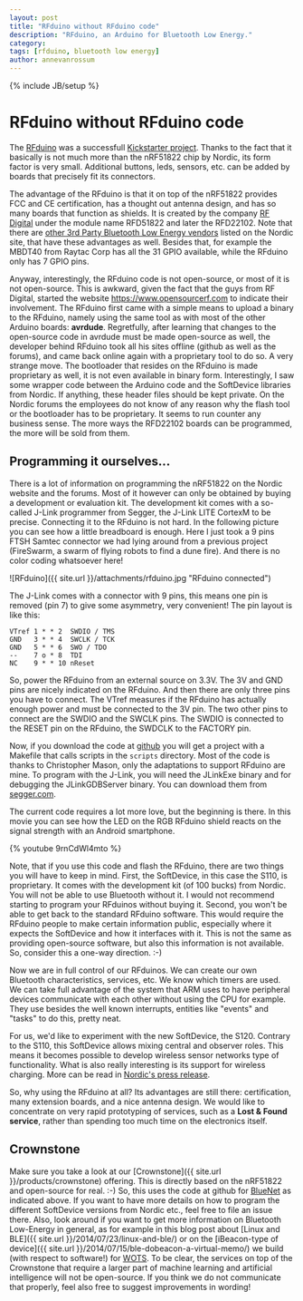 ```yaml
---
layout: post
title: "RFduino without RFduino code"
description: "RFduino, an Arduino for Bluetooth Low Energy."
category: 
tags: [rfduino, bluetooth low energy]
author: annevanrossum
---
```

{% include JB/setup %}

# RFduino without RFduino code

The [RFduino](http://www.rfduino.com/) was a successfull [Kickstarter project](https://www.kickstarter.com/projects/1608192864/rfduino-iphone-bluetooth-40-arduino-compatible-boa). Thanks to the fact that it basically is not much more than the nRF51822 chip by Nordic, its form factor is very small. Additional buttons, leds, sensors, etc. can be added by boards that precisely fit its connectors.

The advantage of the RFduino is that it on top of the nRF51822 provides FCC and CE certification, has a thought out antenna design, and has so many boards that function as shields. It is created by the company [RF Digital](http://rfdigital.com/) under the module name RFD51822 and later the RFD22102. Note that there are [other 3rd Party Bluetooth Low Energy vendors](http://www.nordicsemi.com/eng/Products/3rd-Party-Bluetooth-low-energy-Modules) listed on the Nordic site, that have these advantages as well. Besides that, for example the MBDT40 from Raytac Corp has all the 31 GPIO available, while the RFduino only has 7 GPIO pins.

Anyway, interestingly, the RFduino code is not open-source, or most of it is not open-source. This is awkward, given the fact that the guys from RF Digital, started the website <https://www.opensourcerf.com> to indicate their involvement. The RFduino first came with a simple means to upload a binary to the RFduino, namely using the same tool as with most of the other Arduino boards: __avrdude__. Regretfully, after learning that changes to the open-source code in avrdude must be made open-source as well, the developer behind RFduino took all his sites offline (github as well as the forums), and came back online again with a proprietary tool to do so. A very strange move. The bootloader that resides on the RFduino is made proprietary as well, it is not even available in binary form. Interestingly, I saw some wrapper code between the Arduino code and the SoftDevice libraries from Nordic. If anything, these header files should be kept private. On the Nordic forums the employees do not know of any reason why the flash tool or the bootloader has to be proprietary. It seems to run counter any business sense. The more ways the RFD22102 boards can be programmed, the more will be sold from them.

## Programming it ourselves...

There is a lot of information on programming the nRF51822 on the Nordic website and the forums. Most of it however can only be obtained by buying a development or evaluation kit. The development kit comes with a so-called J-Link programmer from Segger, the J-Link LITE CortexM to be precise. Connecting it to the RFduino is not hard. In the following picture you can see how a little breadboard is enough. Here I just took a 9 pins FTSH Samtec connector we had lying around from a previous project (FireSwarm, a swarm of flying robots to find a dune fire). And there is no color coding whatsoever here!

![RFduino]({{ site.url }}/attachments/rfduino.jpg "RFduino connected")

The J-Link comes with a connector with 9 pins, this means one pin is removed (pin 7) to give some asymmetry, very convenient! The pin layout is like this:

    VTref 1 * * 2  SWDIO / TMS
    GND   3 * * 4  SWCLK / TCK
    GND   5 * * 6  SWO / TDO
    --    7 o * 8  TDI
    NC    9 * * 10 nReset

So, power the RFduino from an external source on 3.3V. The 3V and GND pins are nicely indicated on the RFduino. And then there are only three pins you have to connect. The VTref measures if the RFduino has actually enough power and must be connected to the 3V pin. The two other pins to connect are the SWDIO and the SWCLK pins. The SWDIO is connected to the RESET pin on the RFduino, the SWDCLK to the FACTORY pin.

Now, if you download the code at [github](https://github.com/mrquincle/bluenet) you will get a project with a Makefile that calls scripts in the `scripts` directory. Most of the code is thanks to Christopher Mason, only the adaptations to support RFduino are mine. To program with the J-Link, you will need the JLinkExe binary and for debugging the JLinkGDBServer binary. You can download them from [segger.com](http://www.segger.com/jlink-software.html).

The current code requires a lot more love, but the beginning is there. In this movie you can see how the LED on the RGB RFduino shield reacts on the signal strength with an Android smartphone. 

{% youtube 9rnCdWl4mto %}

Note, that if you use this code and flash the RFduino, there are two things you will have to keep in mind. First, the SoftDevice, in this case the S110, is proprietary. It comes with the development kit (of 100 bucks) from Nordic. You will not be able to use Bluetooth without it. I would not recommend starting to program your RFduinos without buying it. Second, you won't be able to get back to the standard RFduino software. This would require the RFduino people to make certain information public, especially where it expects the SoftDevice and how it interfaces with it. This is not the same as providing open-source software, but also this information is not available. So, consider this a one-way direction. :-)

Now we are in full control of our RFduinos. We can create our own Bluetooth characteristics, services, etc. We know which timers are used. We can take full advantage of the system that ARM uses to have peripheral devices communicate with each other without using the CPU for example. They use besides the well known interrupts, entities like "events" and "tasks" to do this, pretty neat.

For us, we'd like to experiment with the new SoftDevice, the S120. Contrary to the S110, this SoftDevice allows mixing central and observer roles. This means it becomes possible to develop wireless sensor networks type of functionality. What is also really interesting is its support for wireless charging. More can be read in [Nordic's press release](http://www.prnewswire.com/news-releases/nordic-semiconductor-announces-bluetooth-smart-solution-for-rezence-wireless-charging-and-the-s120-8-link-central-role-bluetooth-low-energy-softdevice-for-the-nrf51822-enabling-charge-pads-with-support-for-simultaneous-charging--236655491.html).

So, why using the RFduino at all? Its advantages are still there: certification, many extension boards, and a nice antenna design. We would like to concentrate on very rapid prototyping of services, such as a **Lost & Found service**, rather than spending too much time on the electronics itself.

## Crownstone

Make sure you take a look at our [Crownstone]({{ site.url }}/products/crownstone) offering. This is directly based on the nRF51822 and open-source for real. :-) So, this uses the code at github for [BlueNet](https://github.com/mrquincle/bluenet) as indicated above. If you want to have more details on how to program the different SoftDevice versions from Nordic etc., feel free to file an issue there. Also, look around if you want to get more information on Bluetooth Low-Energy in general, as for example in this blog post about [Linux and BLE]({{ site.url }}/2014/07/23/linux-and-ble/) or on the [iBeacon-type of device]({{ site.url }}/2014/07/15/ble-dobeacon-a-virtual-memo/) we build (with respect to software!) for [WOTS](http://wots.nl). To be clear, the services on top of the Crownstone that require a larger part of machine learning and artificial intelligence will not be open-source. If you think we do not communicate that properly, feel also free to suggest improvements in wording!

